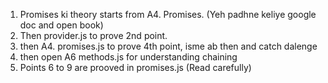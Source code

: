 1. Promises ki theory starts from A4. Promises. (Yeh padhne keliye google doc and open book)
2. Then provider.js to prove 2nd point.
3. then A4. promises.js to prove 4th point, isme ab then and catch dalenge
4. then open A6 methods.js for understanding chaining
5. Points 6 to 9 are prooved in promises.js (Read carefully)
